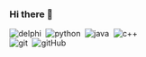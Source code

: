 ### Hi there 👋

![delphi](https://img.shields.io/badge/-Delphi-535458?style=flat&logo=delphi)&nbsp;
![python](https://img.shields.io/badge/-Python-535458?style=flat&logo=python)&nbsp;
![java](https://img.shields.io/badge/-Java-535458?style=flat&logo=java)&nbsp;
![c++](https://img.shields.io/badge/-C++-535458?style=flat&logo=c++)&nbsp;
<br/>
![git](https://img.shields.io/badge/-Git-535458?style=flat&logo=git)&nbsp;
![gitHub](https://img.shields.io/badge/-GitHub-535458?style=flat&logo=github)&nbsp;

<!--
**lxxxv/lxxxv** is a ✨ _special_ ✨ repository because its `README.md` (this file) appears on your GitHub profile.

Here are some ideas to get you started:

- 🔭 I’m currently working on ...
- 🌱 I’m currently learning ...
- 👯 I’m looking to collaborate on ...
- 🤔 I’m looking for help with ...
- 💬 Ask me about ...
- 📫 How to reach me: ...
- 😄 Pronouns: ...
- ⚡ Fun fact: ...
-->
